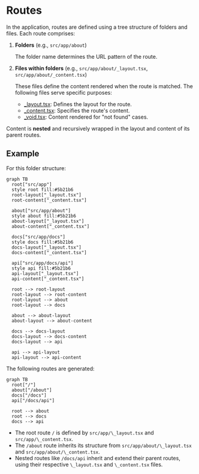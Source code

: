 # Routes

In the application, routes are defined using a tree structure of folders and
files.
Each route comprises:

1. **Folders** (e.g., `src/app/about`)

   The folder name determines the URL pattern of the route.

2. **Files within folders** (e.g., `src/app/about/_layout.tsx`,
   `src/app/about/_content.tsx`)

   These files define the content rendered when the route is matched.
   The following files serve specific purposes:

   - [\_layout.tsx](/docs/routes/_layout): Defines the layout for the route.
   - [\_content.tsx](/docs/routes/_content): Specifies the route's content.
   - [\_void.tsx](/docs/routes/_void): Content rendered for "not found" cases.

Content is **nested** and recursively wrapped in the layout and content of its
parent routes.

## Example

For this folder structure:

```mermaid
graph TB
  root["src/app"]
  style root fill:#5b21b6
  root-layout["_layout.tsx"]
  root-content["_content.tsx"]

  about["src/app/about"]
  style about fill:#5b21b6
  about-layout["_layout.tsx"]
  about-content["_content.tsx"]

  docs["src/app/docs"]
  style docs fill:#5b21b6
  docs-layout["_layout.tsx"]
  docs-content["_content.tsx"]

  api["src/app/docs/api"]
  style api fill:#5b21b6
  api-layout["_layout.tsx"]
  api-content["_content.tsx"]

  root --> root-layout
  root-layout --> root-content
  root-layout --> about
  root-layout --> docs

  about --> about-layout
  about-layout --> about-content

  docs --> docs-layout
  docs-layout --> docs-content
  docs-layout --> api

  api --> api-layout
  api-layout --> api-content
```

The following routes are generated:

```mermaid
graph TB
  root["/"]
  about["/about"]
  docs["/docs"]
  api["/docs/api"]

  root --> about
  root --> docs
  docs --> api
```

- The root route `/` is defined by `src/app/\_layout.tsx` and
  `src/app/\_content.tsx`.
- The `/about` route inherits its structure from `src/app/about/\_layout.tsx`
  and `src/app/about/\_content.tsx`.
- Nested routes like `/docs/api` inherit and extend their parent routes, using
  their respective `\_layout.tsx` and `\_content.tsx` files.
